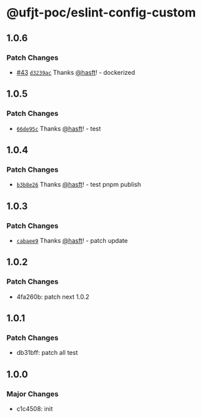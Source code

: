# @ufjt-poc/eslint-config-custom

## 1.0.6

### Patch Changes

- [#43](https://github.com/hasft/ufjt-poc/pull/43) [`d3239ac`](https://github.com/hasft/ufjt-poc/commit/d3239ac5d936bd4b553f1e6cf4737db07da0465b) Thanks [@hasft](https://github.com/hasft)! - dockerized

## 1.0.5

### Patch Changes

- [`66de95c`](https://github.com/hasft/ufjt-poc/commit/66de95cc0107d1a173630818ef99b7fd20edd21f) Thanks [@hasft](https://github.com/hasft)! - test

## 1.0.4

### Patch Changes

- [`b3b8e26`](https://github.com/hasft/ufjt-poc/commit/b3b8e26a742fa42c13c14c9cc0765f8e9408a5cb) Thanks [@hasft](https://github.com/hasft)! - test pnpm publish

## 1.0.3

### Patch Changes

- [`cabaee9`](https://github.com/hasft/ufjt-poc/commit/cabaee9c06125a7cce3678fdbdd82c47966f943d) Thanks [@hasft](https://github.com/hasft)! - patch update

## 1.0.2

### Patch Changes

- 4fa260b: patch next 1.0.2

## 1.0.1

### Patch Changes

- db31bff: patch all test

## 1.0.0

### Major Changes

- c1c4508: init

